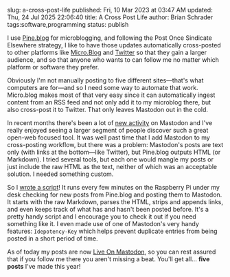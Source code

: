 slug: a-cross-post-life
published: Fri, 10 Mar 2023 at 03:47 AM
updated: Thu, 24 Jul 2025 22:06:40 
title: A Cross Post Life
author: Brian Schrader
tags:software,programming
status: publish

I use [Pine.blog][2] for microblogging, and following the Post Once Sindicate Elsewhere strategy, I like to have those updates automatically cross-posted to other platforms like [Micro.Blog][3] and [Twitter][4] so that they gain a larger audience, and so that anyone who wants to can follow me no matter which platform or software they prefer.

Obviously I'm not manually posting to five different sites&mdash;that's what computers are for&mdash;and so I need some way to automate that work. Micro.blog makes most of that very easy since it can automatically ingest content from an RSS feed and not only add it to my microblog there, but also cross-post it to Twitter. That only leaves Mastodon out in the cold.

In recent months there's been a lot of [new activity][6] on Mastodon and I've really enjoyed seeing a larger segment of people discover such a great open-web focused tool. It was well past time that I add Mastodon to my cross-posting workflow, but there was a problem: Mastodon's posts are text only (with links at the bottom&mdash;like Twitter), but Pine.blog outputs HTML (or Markdown). I tried several tools, but each one would mangle my posts or just include the raw HTML as the text, neither of which was an acceptable solution. I needed something custom.

So I [wrote a script][1]! It runs every few minutes on the Raspberry Pi under my desk checking for new posts from Pine.blog and posting them to Mastodon. It starts with the raw Markdown, parses the HTML, strips and appends links, and even keeps track of what has and hasn't been posted before. It's a pretty handy script and I encourage you to check it out if you need something like it. I even made use of one of Mastodon's very handy features: `Idepotency-Key` which helps prevent duplicate entries from being posted in a short period of time.

As of today my posts are now [Live On Mastodon][3], so you can rest assured that if you follow me there you aren't missing a beat. You'll get all... **five posts** I've made this year!

[1]: https://gist.github.com/Sonictherocketman/7951ec710b7be1f675e2e95cbcc5220e
[2]: https://pine.blog/
[3]: https://micro.blog/sonicrocketman
[4]: http://twitter.com/sonicrocketman
[5]: http://mastodon.social/@sonicrocketman
[6]: /archive/on-the-web-the-best-outcome-is-email/
